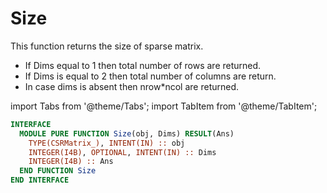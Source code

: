 # Size

This function returns the size of sparse matrix.

- If Dims equal to 1 then total number of rows are returned.
- If Dims is equal to 2 then total number of columns are return.
- In case dims is absent then nrow\*ncol are returned.

import Tabs from '@theme/Tabs';
import TabItem from '@theme/TabItem';

<Tabs>
<TabItem value="interface" label="܀ See Interface">

```fortran
INTERFACE
  MODULE PURE FUNCTION Size(obj, Dims) RESULT(Ans)
    TYPE(CSRMatrix_), INTENT(IN) :: obj
    INTEGER(I4B), OPTIONAL, INTENT(IN) :: Dims
    INTEGER(I4B) :: Ans
  END FUNCTION Size
END INTERFACE
```

</TabItem>

<TabItem value="close" label="↢ " default>

</TabItem>
</Tabs>
